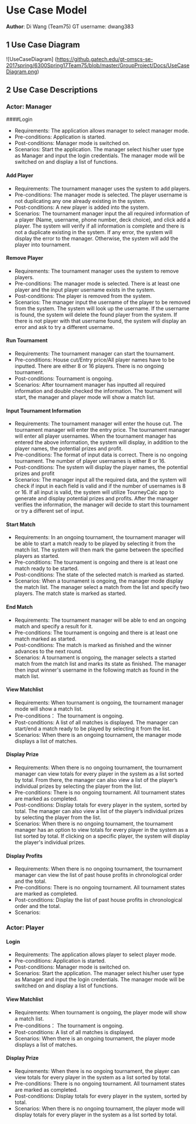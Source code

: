
# Use Case Model


**Author**: Di Wang (Team75)  GT username: dwang383

## 1 Use Case Diagram

![UseCaseDiagram] (https://github.gatech.edu/gt-omscs-se-2017spring/6300Spring17Team75/blob/master/GroupProject/Docs/UseCaseDiagram.png)


## 2 Use Case Descriptions

### Actor: Manager
####Login
* Requirements: The application allows manager to select manager mode. 
* Pre-conditions: Application is started.
* Post-conditions: Manager mode is switched on. 
* Scenarios: Start the application. The manager select his/her user type as Manager and input the login credentials. The manager mode will be switched on and display a list of functions. 

#### Add Player
* Requirements: The tournament manager uses the system to add players.  
* Pre-conditions: The manager mode is selected. The player username is not duplicating any one already existing in the system.
* Post-conditions: A new player is added into the system. 
* Scenarios: The tournament manager input the all required information of a player (Name, username, phone number, deck choice), and click add a player. The system will verify if all information is complete and there is not a duplicate existing in the system. If any error, the system will display the error to the manager. Otherwise, the system will add the player into tournament.

#### Remove Player
* Requirements: The tournament manager uses the system to remove players.   
* Pre-conditions: The manager mode is selected. There is at least one player and the input player username exists in the system. 
* Post-conditions: The player is removed from the system. 
* Scenarios: The manager input the username of the player to be removed from the system. The system will look up the username. If the username is found, the system will delete the found player from the system. If there is not player with that username found, the system will display an error and ask to try a different username.

#### Run Tournament
* Requirements: The tournament manager can start the tournament.  
* Pre-conditions: House cut/Entry price/All player names have to be inputted. There are either 8 or 16 players. There is no ongoing tournament.
* Post-conditions: Tournament is ongoing.
* Scenarios: After tournament manager has inputted all required information and double checked the information. The tournament will start, the manager and player mode will show a match list. 

#### Input Tournament Information
* Requirements: The tournament manager will enter the house cut. The tournament manager will enter the entry price. The tournament manager will enter all player usernames. When the tournament manager has entered the above information, the system will display, in addition to the player names, the potential prizes and profit.
* Pre-conditions: The format of input data is correct. There is no ongoing tournament. The number of player usernames is either 8 or 16. 
* Post-conditions: The system will display the player names, the potential prizes and profit
* Scenarios: The manager input all the required data, and the system will check if input in each field is valid and if the number of usernames is 8 or 16. If all input is valid, the system will utilize TourneyCalc app to generate and display potential prizes and profits. After the manager verifies the information, the manager will decide to start this tournament or try a different set of input. 

#### Start Match
* Requirements:  In an ongoing tournament, the tournament manager will be able to start a match ready to be played by selecting it from the match list. The system will then mark the game between the specified players as started.
* Pre-conditions: The tournament is ongoing and there is at least one match ready to be started. 
* Post-conditions: The state of the selected match is marked as started. 
* Scenarios: When a tournament is ongoing, the manager mode display the match list. The manager select a match from the list and specify two players. The match state is marked as started. 

#### End Match
* Requirements:  The tournament manager will be able to end an ongoing match and specify a result for it.
* Pre-conditions: The tournament is ongoing and there is at least one match marked as started.
* Post-conditions: The match is marked as finished and the winner advances to the next round.
* Scenarios: A tournament is ongoing, the manager selects a started match from the match list and marks its state as finished. The manager then input winner's username in the following match as found in the match list.  

#### View Matchlist
* Requirements: When tournament is ongoing, the tournament manager mode will show a match list.  
* Pre-conditions： The tournament is ongoing. 
* Post-conditions: A list of all matches is displayed. The manager can start/end a match ready to be played by selecting it from the list. 
* Scenarios: When there is an ongoing tournament, the manager mode displays a list of matches.

#### Display Prize
* Requirements: When there is no ongoing tournament, the tournament manager can view totals for every player in the system as a list sorted by total. From there, the manager can also view a list of the player’s individual prizes by selecting the player from the list.
* Pre-conditions: There is no ongoing tournament. All tournament states are marked as completed.
* Post-conditions: Display totals for every player in the system, sorted by total. The manager can also view a list of the player’s individual prizes by selecting the player from the list.
* Scenarios: When there is no ongoing tournament, the tournament manager has an option to view totals for every player in the system as a list sorted by total. If clicking on a specific player, the system will display the player's individual prizes.

#### Display Profits
* Requirements: When there is no ongoing tournament, the tournament manager can view the list of past house profits in chronological order and the total.  
* Pre-conditions: There is no ongoing tournament. All tournament states are marked as completed.
* Post-conditions: Display the list of past house profits in chronological order and the total.
* Scenarios: 

### Actor: Player
#### Login
* Requirements: The application allows player to select player mode. 
* Pre-conditions: Application is started.
* Post-conditions: Manager mode is switched on. 
* Scenarios: Start the application. The manager select his/her user type as Manager and input the login credentials. The manager mode will be switched on and display a list of functions. 

#### View Matchlist
* Requirements: When tournament is ongoing, the player mode will show a match list.  
* Pre-conditions： The tournament is ongoing. 
* Post-conditions: A list of all matches is displayed.  
* Scenarios: When there is an ongoing tournament, the player mode displays a list of matches.

#### Display Prize
* Requirements: When there is no ongoing tournament, the player can view totals for every player in the system as a list sorted by total. 
* Pre-conditions: There is no ongoing tournament. All tournament states are marked as completed.
* Post-conditions: Display totals for every player in the system, sorted by total. 
* Scenarios: When there is no ongoing tournament, the player mode will display totals for every player in the system as a list sorted by total. 